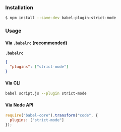 ### Installation

```sh
$ npm install --save-dev babel-plugin-strict-mode
```

### Usage

#### Via `.babelrc` (recommended)

**`.babelrc`**

```json
{
  "plugins": ["strict-mode"]
}
```

#### Via CLI

```sh
babel script.js --plugin strict-mode
```

#### Via Node API

```js
require("babel-core").transform("code", {
  plugins: ["strict-mode"]
});
```
